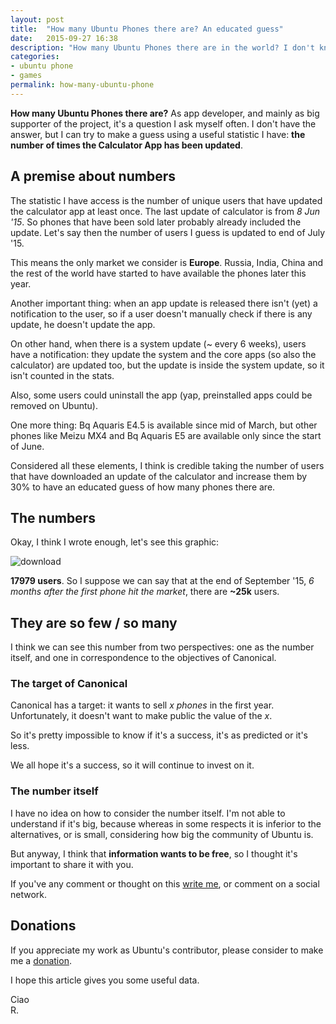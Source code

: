 ```yaml
---
layout: post
title:  "How many Ubuntu Phones there are? An educated guess"
date:   2015-09-27 16:38
description: "How many Ubuntu Phones there are in the world? I don't know, but we can try to make a guess"
categories:
- ubuntu phone
- games
permalink: how-many-ubuntu-phone
---
```


**How many Ubuntu Phones there are?**
As app developer, and mainly as big supporter of the project, it's a question I
ask myself often.
I don't have the answer, but I can try to make a guess using a useful statistic
I have: **the number of times the Calculator App has been updated**.

## A premise about numbers

The statistic I have access is the number of unique users that have updated the
calculator app at least once. The last update of calculator is from *8 Jun '15*.
So phones that have been sold later probably already included the update. Let's
say then the number of users I guess is updated to end of July '15.

This means the only market we consider is **Europe**. Russia, India, China and
the rest of the world have started to have available the phones later this year.

Another important thing: when an app update is released there isn't (yet) a
notification to the user, so if a user doesn't manually check if there is any
update, he doesn't update the app.

On other hand, when there is a system update (~ every 6 weeks), users have a
notification: they update the system and the core apps (so also the calculator)
are updated too, but the update is inside the system update, so it isn't counted
in the stats.

Also, some users could uninstall the app (yap, preinstalled apps could be
removed on Ubuntu).

One more thing: Bq Aquaris E4.5 is available since mid of March, but other
phones like Meizu MX4 and Bq Aquaris E5 are available only since the start of
June.

Considered all these elements, I think is credible taking the number of users
that have downloaded an update of the calculator and increase them by 30% to
have an educated guess of how many phones there are.

## The numbers

Okay, I think I wrote enough, let's see this graphic:

![download][img0]

**17979 users**. So I suppose we can say that at the end of September '15, *6
months after the first phone hit the market*, there are **~25k** users.

## They are so few / so many

I think we can see this number from two perspectives: one as the number itself,
and one in correspondence to the objectives of Canonical.

### The target of Canonical

Canonical has a target: it wants to sell *x phones* in the first year.
Unfortunately, it doesn't want to make public the value of the *x*.

So it's pretty impossible to know if it's a success, it's as predicted or it's
less.

We all hope it's a success, so it will continue to invest on it.

### The number itself

I have no idea on how to consider the number itself. I'm not able to understand
if it's big, because whereas in some respects it is inferior to the
alternatives, or is small, considering how big the community of Ubuntu is.

But anyway, I think that **information wants to be free**, so I thought it's
important to share it with you.

If you've any comment or thought on this [write me][contact], or comment on a
social network.

## Donations

If you appreciate my work as Ubuntu's contributor, please consider to make me a
[donation][donation].

I hope this article gives you some useful data.

Ciao<br/>
R.

[img0]: http://img.rpadovani.com/posts/calculator-downloads.png
[donation]: http://rpadovani.com/donations/
[contact]: http://rpadovani.com/about/
